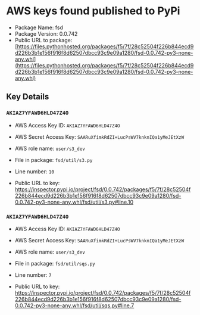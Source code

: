 # AWS keys found published to PyPi

* Package Name: fsd
* Package Version: 0.0.742
* Public URL to package: [https://files.pythonhosted.org/packages/f5/7f/28c52504f226b844ecd9d226b3b1e156f916f8d62507dbcc93c9e09a1280/fsd-0.0.742-py3-none-any.whl](https://files.pythonhosted.org/packages/f5/7f/28c52504f226b844ecd9d226b3b1e156f916f8d62507dbcc93c9e09a1280/fsd-0.0.742-py3-none-any.whl)

## Key Details

### `AKIAZ7YFAWD6HLD47Z4O`

* AWS Access Key ID: `AKIAZ7YFAWD6HLD47Z4O`
* AWS Secret Access Key: `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` 
* AWS role name: `user/s3_dev`
* File in package: `fsd/util/s3.py`
* Line number: `10`

* Public URL to key: https://inspector.pypi.io/project/fsd/0.0.742/packages/f5/7f/28c52504f226b844ecd9d226b3b1e156f916f8d62507dbcc93c9e09a1280/fsd-0.0.742-py3-none-any.whl/fsd/util/s3.py#line.10



### `AKIAZ7YFAWD6HLD47Z4O`

* AWS Access Key ID: `AKIAZ7YFAWD6HLD47Z4O`
* AWS Secret Access Key: `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` 
* AWS role name: `user/s3_dev`
* File in package: `fsd/util/sqs.py`
* Line number: `7`

* Public URL to key: https://inspector.pypi.io/project/fsd/0.0.742/packages/f5/7f/28c52504f226b844ecd9d226b3b1e156f916f8d62507dbcc93c9e09a1280/fsd-0.0.742-py3-none-any.whl/fsd/util/sqs.py#line.7


